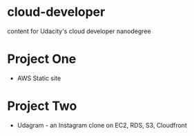 # cloud-developer
content for Udacity's cloud developer nanodegree

# Project One
 - AWS Static site

# Project Two
 - Udagram - an Instagram clone on EC2, RDS, S3, Cloudfront
